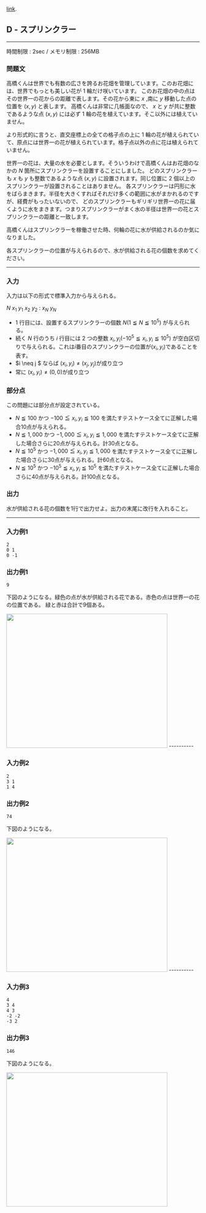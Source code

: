 [link](http://arc022.contest.atcoder.jp/tasks/arc022_4).

## D - スプリンクラー

----------

時間制限 : 2sec / メモリ制限 : 256MB

### 問題文

高橋くんは世界でも有数の広さを誇るお花畑を管理しています。このお花畑には、世界でもっとも美しい花が $1$ 輪だけ咲いています。
このお花畑の中の点はその世界一の花からの距離で表します。その花から東に $x$ ,南に $y$ 移動した点の位置を $(x, y)$ と表します。
高橋くんは非常に几帳面なので、 $x$ と $y$ が共に整数であるような点 $(x, y)$ には必ず $1$ 輪の花を植えています。そこ以外には植えていません。

より形式的に言うと、直交座標上の全ての格子点の上に $1$ 輪の花が植えられていて、原点には世界一の花が植えられています。格子点以外の点に花は植えられていません。

世界一の花は、大量の水を必要とします。そういうわけで高橋くんはお花畑のなかの $N$ 箇所にスプリンクラーを設置することにしました。
どのスプリンクラーも $x$ も $y$ も整数であるような点 $(x, y)$ に設置されます。同じ位置に $2$ 個以上のスプリンクラーが設置されることはありません。
各スプリンクラーは円形に水をばらまきます。半径を大きくすればそれだけ多くの範囲に水がまかれるのですが、経費がもったいないので、
どのスプリンクラーもギリギリ世界一の花に届くように水をまきます。つまりスプリンクラーがまく水の半径は世界一の花とスプリンクラーの距離と一致します。

高橋くんはスプリンクラーを稼働させた時、何輪の花に水が供給されるのか気になりました。

各スプリンクラーの位置が与えられるので、水が供給される花の個数を求めてください。

----------

### 入力

入力は以下の形式で標準入力から与えられる。

>
$N$
$x_1$ $y_1$
$x_2$ $y_2$
:
$x_N$ $y_N$


* $1$ 行目には、設置するスプリンクラーの個数 $N(1≦N≦10^5)$ が与えられる。
* 続く $N$ 行のうち $i$ 行目には $2$ つの整数 $x_i, y_i(-10^5≦ x_i, y_i ≦ 10^5)$ が空白区切りで与えられる。これは$i$番目のスプリンクラーの位置が$(x_i, y_i)$であることを表す。
* $i \neq j $ ならば $(x_i,y_i) \neq (x_j,y_j)$が成り立つ 
* 常に $(x_i,y_i) \neq (0, 0)$が成り立つ 
### 部分点

この問題には部分点が設定されている。

* $N≦100$ かつ $-100 ≦ x_i, y_i ≦100$ を満たすテストケース全てに正解した場合$10$点が与えられる。
* $N≦1,000$ かつ $-1,000 ≦ x_i, y_i ≦1,000$ を満たすテストケース全てに正解した場合さらに$20$点が与えられる。計$30$点となる。
* $N≦10^5$ かつ $-1,000 ≦ x_i, y_i ≦1,000$ を満たすテストケース全てに正解した場合さらに$30$点が与えられる。計$60$点となる。
* $N≦10^5$ かつ $-10^5 ≦ x_i, y_i ≦10^5$ を満たすテストケース全てに正解した場合さらに$40$点が与えられる。計$100$点となる。
### 出力

水が供給される花の個数を$1$行で出力せよ。出力の末尾に改行を入れること。

----------

### 入力例1

```
2
0 1
0 -1
```

### 出力例1

```
9
```

下図のようになる。緑色の点が水が供給される花である。赤色の点は世界一の花の位置である。
緑と赤は合計で$9$個ある。

<img height="350px" src="/img/arc/022/4-1.png" width="420px">
</img>----------

### 入力例2

```
2
3 1
1 4
```

### 出力例2

```
74
```

下図のようになる。

<img height="350px" src="/img/arc/022/4-2.png" width="420px">
</img>----------

### 入力例3

```
4
3 4
4 3
-2 -2
-3 2
```

### 出力例3

```
146
```

下図のようになる。

<img height="350px" src="/img/arc/022/4-3.png" width="420px">
</img>